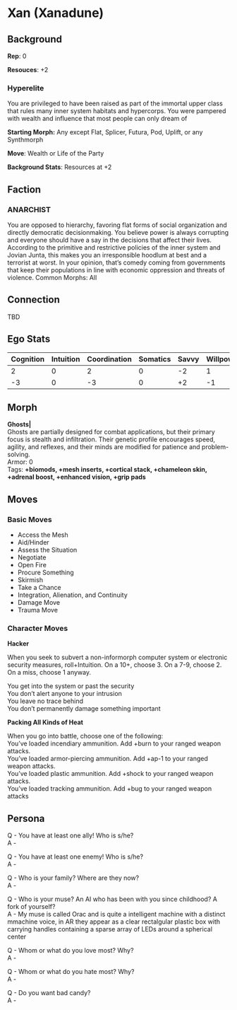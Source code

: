 
# Xan (Xanadune)

## Background
**Rep**: 0

**Resouces**: +2

### Hyperelite
You are privileged to have been raised as part of the immortal upper class that rules many inner system habitats and hypercorps. You were pampered with wealth and influence that most people can only dream of

**Starting Morph:** Any except Flat, Splicer, Futura, Pod, Uplift, or any Synthmorph

**Move**: Wealth or Life of the Party

**Background Stats**: Resources at +2

## Faction
### ANARCHIST
You are opposed to hierarchy, favoring flat forms of social organization and directly democratic decisionmaking. You believe power is always corrupting and everyone should have a say in the decisions that affect their lives. According to the primitive and restrictive policies of the inner system and Jovian Junta, this makes you an irresponsible hoodlum at best and a terrorist at worst. In your opinion, that’s comedy coming from governments that keep their populations in line with economic oppression and threats of violence.
Common Morphs: All

## Connection
TBD

## Ego Stats
| Cognition | Intuition | Coordination | Somatics | Savvy | Willpower | Total |
| -- | -- | -- | -- | -- | -- | -- |
| 2 | 0 | 2 | 0 | -2 | 1 | 5 |
| -3 | 0 | -3 | 0 | +2 | -1 | -5 |

## Morph
**Ghosts|**  
Ghosts are partially designed for combat applications, but their primary focus is stealth and infiltration. Their genetic profile encourages speed, agility, and reflexes, and their minds are modified for patience and problem-solving.  
Armor: 0  
Tags: **+biomods, +mesh inserts, +cortical stack, +chameleon skin, +adrenal boost, +enhanced vision, +grip pads**

## Moves
### Basic Moves
* Access the Mesh
* Aid/Hinder
* Assess the Situation
* Negotiate
* Open Fire
* Procure Something
* Skirmish
* Take a Chance
* Integration, Alienation, and Continuity
* Damage Move
* Trauma Move

### Character Moves

**Hacker**

When you seek to subvert a non-informorph computer system or electronic security measures, roll+Intuition. On a 10+, choose 3. On a 7-9, choose 2. On a miss, choose 1 anyway.

You get into the system or past the security  
You don’t alert anyone to your intrusion  
You leave no trace behind  
You don’t permanently damage something important  

**Packing All Kinds of Heat**

When you go into battle, choose one of the following:  
You’ve loaded incendiary ammunition. Add +burn to your ranged weapon attacks.  
You’ve loaded armor-piercing ammunition. Add +ap-1 to your ranged weapon attacks.  
You’ve loaded plastic ammunition. Add +shock to your ranged weapon attacks.  
You’ve loaded tracking ammunition. Add +bug to your ranged weapon attacks  

## Persona

Q - You have at least one ally! Who is s/he?  
A - 

Q - You have at least one enemy! Who is s/he?  
A - 

Q - Who is your family? Where are they now?  
A - 

Q - Who is your muse? An AI who has been with you since childhood? A fork of yourself?  
A - My muse is called Orac and is quite a intelligent machine with a distinct mmachine voice, in AR they appear as a clear rectalgular plastic box with carrying handles containing a sparse array of LEDs around a spherical center

Q - Whom or what do you love most? Why?  
A - 

Q - Whom or what do you hate most? Why?  
A - 

Q - Do you want bad candy?  
A - 